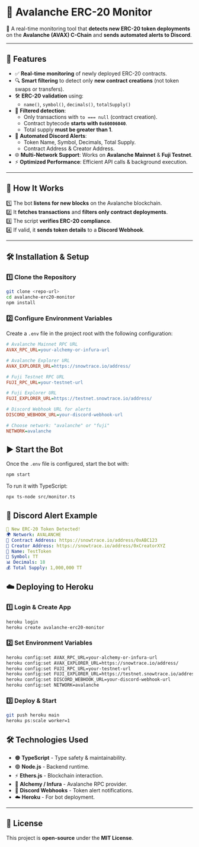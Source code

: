 ﻿# 📌 Avalanche ERC-20 Monitor

🚀 A real-time monitoring tool that **detects new ERC-20 token deployments** on the **Avalanche (AVAX) C-Chain** and **sends automated alerts to Discord**.

---

## **📖 Features**
- ✅ **Real-time monitoring** of newly deployed ERC-20 contracts.
- 🔍 **Smart filtering** to detect only **new contract creations** (not token swaps or transfers).
- 🛠️ **ERC-20 validation** using:
  - `name()`, `symbol()`, `decimals()`, `totalSupply()`
- 📡 **Filtered detection**:
  - Only transactions with `to === null` (contract creation).
  - Contract bytecode **starts with `0x60806040`**.
  - Total supply **must be greater than 1**.
- 📢 **Automated Discord Alerts**:
  - Token Name, Symbol, Decimals, Total Supply.
  - Contract Address & Creator Address.
- 🌐 **Multi-Network Support**: Works on **Avalanche Mainnet** & **Fuji Testnet**.
- ⚡ **Optimized Performance**: Efficient API calls & background execution.

---

## **🔹 How It Works**
1️⃣ The bot **listens for new blocks** on the Avalanche blockchain.  
2️⃣ It **fetches transactions** and **filters only contract deployments**.  
3️⃣ The script **verifies ERC-20 compliance**.  
4️⃣ If valid, it **sends token details** to a **Discord Webhook**.  

---

## **🛠️ Installation & Setup**
### **1️⃣ Clone the Repository**
```bash
git clone <repo-url>
cd avalanche-erc20-monitor
npm install
```

### **2️⃣ Configure Environment Variables**
Create a `.env` file in the project root with the following configuration:

```ini
# Avalanche Mainnet RPC URL
AVAX_RPC_URL=your-alchemy-or-infura-url

# Avalanche Explorer URL
AVAX_EXPLORER_URL=https://snowtrace.io/address/

# Fuji Testnet RPC URL
FUJI_RPC_URL=your-testnet-url

# Fuji Explorer URL
FUJI_EXPLORER_URL=https://testnet.snowtrace.io/address/

# Discord Webhook URL for alerts
DISCORD_WEBHOOK_URL=your-discord-webhook-url

# Choose network: "avalanche" or "fuji"
NETWORK=avalanche
```

## **▶️ Start the Bot**
Once the `.env` file is configured, start the bot with:

```bash
npm start
```

To run it with TypeScript:
```bash
npx ts-node src/monitor.ts
```

## **🔔 Discord Alert Example**
```yaml
📢 New ERC-20 Token Detected!
🌍 Network: AVALANCHE
🔗 Contract Address: https://snowtrace.io/address/0xABC123
👤 Creator Address: https://snowtrace.io/address/0xCreatorXYZ
📝 Name: TestToken
💱 Symbol: TT
📊 Decimals: 18
💰 Total Supply: 1,000,000 TT
```

## **☁️ Deploying to Heroku**

### **1️⃣ Login & Create App**
```bash
heroku login
heroku create avalanche-erc20-monitor
```

### **2️⃣ Set Environment Variables**
```bash
heroku config:set AVAX_RPC_URL=your-alchemy-or-infura-url
heroku config:set AVAX_EXPLORER_URL=https://snowtrace.io/address/
heroku config:set FUJI_RPC_URL=your-testnet-url
heroku config:set FUJI_EXPLORER_URL=https://testnet.snowtrace.io/address/
heroku config:set DISCORD_WEBHOOK_URL=your-discord-webhook-url
heroku config:set NETWORK=avalanche
```

### **3️⃣ Deploy & Start**
```bash
git push heroku main
heroku ps:scale worker=1
```

## **🛠️ Technologies Used**
- 🟠 **TypeScript** - Type safety & maintainability.
- 🟢 **Node.js** - Backend runtime.
- ⚡ **Ethers.js** - Blockchain interaction.
- 🔗 **Alchemy / Infura** - Avalanche RPC provider.
- 💬 **Discord Webhooks** - Token alert notifications.
- ☁️ **Heroku** - For bot deployment.

---

## **📜 License**
This project is **open-source** under the **MIT License**.


